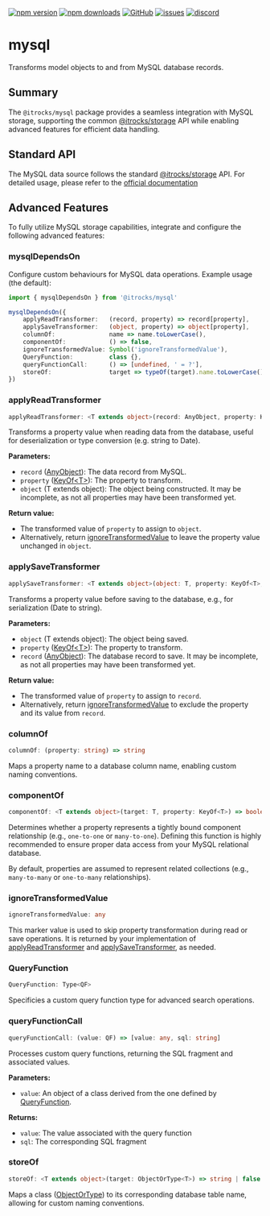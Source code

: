 [![npm version](https://img.shields.io/npm/v/@itrocks/mysql?logo=npm)](https://www.npmjs.org/package/@itrocks/mysql)
[![npm downloads](https://img.shields.io/npm/dm/@itrocks/mysql)](https://www.npmjs.org/package/@itrocks/mysql)
[![GitHub](https://img.shields.io/github/last-commit/itrocks-ts/mysql?color=2dba4e&label=commit&logo=github)](https://github.com/itrocks-ts/mysql)
[![issues](https://img.shields.io/github/issues/itrocks-ts/mysql)](https://github.com/itrocks-ts/mysql/issues)
[![discord](https://img.shields.io/discord/1314141024020467782?color=7289da&label=discord&logo=discord&logoColor=white)](https://25.re/ditr)

# mysql

Transforms model objects to and from MySQL database records.

## Summary

The `@itrocks/mysql` package provides a seamless integration with MySQL storage, supporting the common
[@itrocks/storage](https://www.npmjs.com/package/@itrocks/storage) API
while enabling advanced features for efficient data handling.

## Standard API

The MySQL data source follows the standard [@itrocks/storage](https://www.npmjs.com/package/@itrocks/storage) API.
For detailed usage, please refer to the [official documentation](https://github.com/itrocks-ts/storage)

## Advanced Features

To fully utilize MySQL storage capabilities, integrate and configure the following advanced features:

### mysqlDependsOn

Configure custom behaviours for MySQL data operations. Example usage (the default):
```ts
import { mysqlDependsOn } from '@itrocks/mysql'

mysqlDependsOn({
	applyReadTransformer:   (record, property) => record[property],
	applySaveTransformer:   (object, property) => object[property],
	columnOf:               name => name.toLowerCase(),
	componentOf:            () => false,
	ignoreTransformedValue: Symbol('ignoreTransformedValue'),
	QueryFunction:          class {},
	queryFunctionCall:      () => [undefined, ' = ?'],
	storeOf:                target => typeOf(target).name.toLowerCase()
})
```

### applyReadTransformer

```ts
applyReadTransformer: <T extends object>(record: AnyObject, property: KeyOf<T>, object: T) => any
```
Transforms a property value when reading data from the database,
useful for deserialization or type conversion (e.g. string to Date).

**Parameters:**
- `record` ([AnyObject](https://github.com/itrocks-ts/class-type#anyobject)):
  The data record from MySQL.
- `property` ([KeyOf&lt;T&gt;](https://github.com/itrocks-ts/class-type#keyof)):
  The property to transform.
- `object` (T extends object):
  The object being constructed.
  It may be incomplete, as not all properties may have been transformed yet.

**Return value:**
- The transformed value of `property` to assign to `object`.
- Alternatively, return [ignoreTransformedValue](#ignoretransformedvalue)
  to leave the property value unchanged in `object`.

### applySaveTransformer

```ts
applySaveTransformer: <T extends object>(object: T, property: KeyOf<T>, record: AnyObject) => any
```
Transforms a property value before saving to the database, e.g., for serialization (Date to string).

**Parameters:**
- `object` (T extends object):
  The object being saved.
- `property` ([KeyOf&lt;T&gt;](https://github.com/itrocks-ts/class-type#keyof)):
  The property to transform.
- `record` ([AnyObject](https://github.com/itrocks-ts/class-type#anyobject)):
  The database record to save.
  It may be incomplete, as not all properties may have been transformed yet.

**Return value:**
- The transformed value of `property` to assign to `record`.
- Alternatively, return [ignoreTransformedValue](#ignoretransformedvalue)
  to exclude the property and its value from `record`.

### columnOf

```ts
columnOf: (property: string) => string
```
Maps a property name to a database column name, enabling custom naming conventions.

### componentOf

```ts
componentOf: <T extends object>(target: T, property: KeyOf<T>) => boolean
```
Determines whether a property represents a tightly bound component relationship (e.g., `one-to-one` or `many-to-one`).
Defining this function is highly recommended to ensure proper data access from your MySQL relational database.

By default, properties are assumed to represent related collections
(e.g., `many-to-many` or `one-to-many` relationships).

### ignoreTransformedValue

```ts
ignoreTransformedValue: any
```
This marker value is used to skip property transformation during read or save operations.
It is returned by your implementation of [applyReadTransformer](#applyreadtransformer)
and [applySaveTransformer](#applysavetransformer), as needed.

### QueryFunction

```ts
QueryFunction: Type<QF>
```
Specificies a custom query function type for advanced search operations.

### queryFunctionCall

```ts
queryFunctionCall: (value: QF) => [value: any, sql: string]
```
Processes custom query functions, returning the SQL fragment and associated values.

**Parameters:**
- `value`: An object of a class derived from the one defined by [QueryFunction](#queryfunction).

**Returns:**
- `value`: The value associated with the query function
- `sql`: The corresponding SQL fragment 

### storeOf

```ts
storeOf: <T extends object>(target: ObjectOrType<T>) => string | false
```
Maps a class ([ObjectOrType](https://github.com/itrocks-ts/class-type#objectortype))
to its corresponding database table name, allowing for custom naming conventions.
